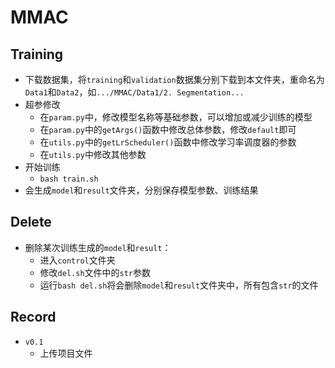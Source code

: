 # MMAC

## Training
- 下载数据集，将`training`和`validation`数据集分别下载到本文件夹，重命名为`Data1`和`Data2`，如`.../MMAC/Data1/2. Segmentation...`
- 超参修改
  - 在`param.py`中，修改模型名称等基础参数，可以增加或减少训练的模型
  - 在`param.py`中的`getArgs()`函数中修改总体参数，修改`default`即可
  - 在`utils.py`中的`getLrScheduler()`函数中修改学习率调度器的参数
  - 在`utils.py`中修改其他参数
- 开始训练
  - `bash train.sh`
- 会生成`model`和`result`文件夹，分别保存模型参数、训练结果

## Delete
- 删除某次训练生成的`model`和`result`：
  - 进入`control`文件夹
  - 修改`del.sh`文件中的`str`参数
  - 运行`bash del.sh`将会删除`model`和`result`文件夹中，所有包含`str`的文件

## Record
- `v0.1`
  - 上传项目文件